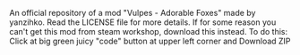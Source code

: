 An official repository of a mod "Vulpes - Adorable Foxes" made by yanzihko. Read the LICENSE file for more details. If for some reason you can't get this mod from steam workshop, download this instead. To do this: Click at big green juicy "code" button at upper left corner and Download ZIP
